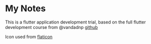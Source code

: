# My Notes

This is a flutter application development trial, based on the full flutter development course from @vandadnp [github](https://github.com/vandadnp/mynotes-course)

Icon used from [flaticon](https://www.flaticon.com)
